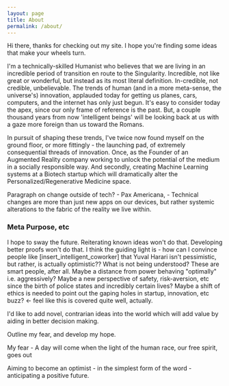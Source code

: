 ```yaml
---
layout: page
title: About
permalink: /about/
---
```


Hi there, thanks for checking out my site. I hope you're finding some ideas that make your wheels turn.

I'm a technically-skilled Humanist who believes that we are living in an incredible period of transition en route to the Singularity. Incredible, not like great or wonderful, but instead as its most literal definition. In-credible, not credible, unbelievable. The trends of human (and in a more meta-sense, the universe's) innovation, applauded today for getting us planes, cars, computers, and the internet has only just begun. It's easy to consider today the apex, since our only frame of reference is the past. But, a couple thousand years from now 'intelligent beings' will be looking back at us with a gaze more foreign than us toward the Romans.

In pursuit of shaping these trends, I've twice now found myself on the ground floor, or more fittingly - the launching pad, of extremely consequential threads of innovation. Once, as the Founder of an Augmented Reality company working to unlock the potential of the medium in a socially responsible way. And secondly, creating Machine Learning systems at a Biotech startup which will dramatically alter the Personalized/Regenerative Medicine space.

Paragraph on change outside of tech? - Pax Americana, - Technical changes are more than just new apps on our devices, but rather systemic alterations to the fabric of the reality we live within.

### Meta Purpose, etc

I hope to sway the future. Reiterating known ideas won't do that. Developing better proofs won't do that. I think the guiding light is - how can I convince people like [insert_intelligent_coworker] that Yuval Harari isn't pessimistic, but rather, is actually optimistic?? What is not being understood? These are smart people, after all. Maybe a distance from power behaving "optimally" i.e. aggressively? Maybe a new perspective of safety, risk-aversion, etc since the birth of police states and incredibly certain lives? Maybe a shift of ethics is needed to point out the gaping holes in startup, innovation, etc buzz? <- feel like this is covered quite well, actually.

I'd like to add novel, contrarian ideas into the world which will add value by aiding in better decision making.

Outline my fear, and develop my hope. 

My fear - A day will come when the light of the human race, our free spirit, goes out

Aiming to become an optimist - in the simplest form of the word - anticipating a positive future.


